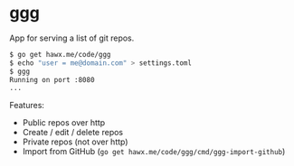 # ggg

App for serving a list of git repos.

``` bash
$ go get hawx.me/code/ggg
$ echo "user = me@domain.com" > settings.toml
$ ggg
Running on port :8080
...
```

Features:

- Public repos over http
- Create / edit / delete repos
- Private repos (not over http)
- Import from GitHub (`go get hawx.me/code/ggg/cmd/ggg-import-github`)
